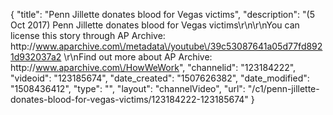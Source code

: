 {
    "title": "Penn Jillette donates blood for Vegas victims",
    "description": "(5 Oct 2017) Penn Jillette donates blood for Vegas victims\r\n\r\nYou can license this story through AP Archive: http:\/\/www.aparchive.com\/metadata\/youtube\/39c53087641a05d77fd8921d932037a2 \r\nFind out more about AP Archive: http:\/\/www.aparchive.com\/HowWeWork",
    "channelid": "123184222",
    "videoid": "123185674",
    "date_created": "1507626382",
    "date_modified": "1508436412",
    "type": "",
    "layout": "channelVideo",
    "url": "\/c1\/penn-jillette-donates-blood-for-vegas-victims\/123184222-123185674"
}